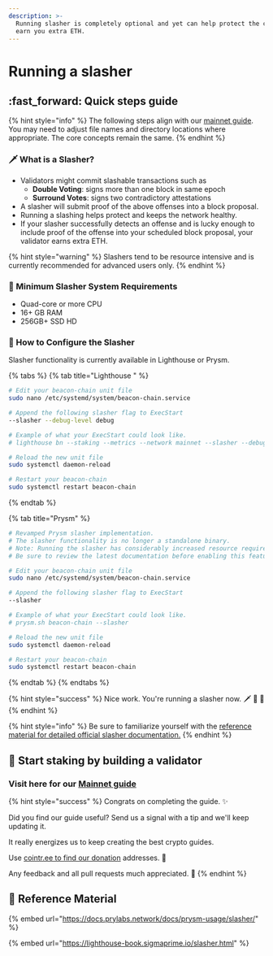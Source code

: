 ```yaml
---
description: >-
  Running slasher is completely optional and yet can help protect the chain and
  earn you extra ETH.
---
```


# Running a slasher

## :fast\_forward: Quick steps guide

{% hint style="info" %}
The following steps align with our [mainnet guide](./). You may need to adjust file names and directory locations where appropriate. The core concepts remain the same.
{% endhint %}

### :dagger: What is a Slasher?

* Validators might commit slashable transactions such as
  * **Double Voting**: signs more than one block in same epoch
  * **Surround Votes**: signs two contradictory attestations
* A slasher will submit proof of the above offenses into a block proposal.
* Running a slashing helps protect and keeps the network healthy.
* If your slasher successfully detects an offense and is lucky enough to include proof of the offense into your scheduled block proposal, your validator earns extra ETH.

{% hint style="warning" %}
Slashers tend to be resource intensive and is currently recommended for advanced users only.
{% endhint %}

### :robot: Minimum Slasher System Requirements

* Quad-core or more CPU
* 16+ GB RAM
* 256GB+ SSD HD

### :construction: How to Configure the Slasher

Slasher functionality is currently available in Lighthouse or Prysm.

{% tabs %}
{% tab title="Lighthouse " %}
```bash
# Edit your beacon-chain unit file
sudo nano /etc/systemd/system/beacon-chain.service

# Append the following slasher flag to ExecStart
--slasher --debug-level debug

# Example of what your ExecStart could look like.
# lighthouse bn --staking --metrics --network mainnet --slasher --debug-level debug

# Reload the new unit file
sudo systemctl daemon-reload

# Restart your beacon-chain
sudo systemctl restart beacon-chain
```
{% endtab %}

{% tab title="Prysm" %}
```bash
# Revamped Prysm slasher implementation. 
# The slasher functionality is no longer a standalone binary. 
# Note: Running the slasher has considerably increased resource requirements. 
# Be sure to review the latest documentation before enabling this feature. 

# Edit your beacon-chain unit file
sudo nano /etc/systemd/system/beacon-chain.service

# Append the following slasher flag to ExecStart
--slasher

# Example of what your ExecStart could look like.
# prysm.sh beacon-chain --slasher

# Reload the new unit file
sudo systemctl daemon-reload

# Restart your beacon-chain
sudo systemctl restart beacon-chain
```
{% endtab %}
{% endtabs %}

{% hint style="success" %}
Nice work. You're running a slasher now. :dagger: :robot: :knife:&#x20;
{% endhint %}

{% hint style="info" %}
Be sure to familiarize yourself with the [reference material for detailed official slasher documentation.](run-a-slasher.md#reference-material)
{% endhint %}

## :robot: Start staking by building a validator <a href="#start-staking-by-building-a-validator" id="start-staking-by-building-a-validator"></a>

### Visit here for our [Mainnet guide](https://www.coincashew.com/coins/overview-eth/guide-or-how-to-setup-a-validator-on-eth2-mainnet)

{% hint style="success" %}
Congrats on completing the guide. ✨

Did you find our guide useful? Send us a signal with a tip and we'll keep updating it.

It really energizes us to keep creating the best crypto guides.

Use [cointr.ee to find our donation](https://cointr.ee/coincashew) addresses. 🙏

Any feedback and all pull requests much appreciated. 🌛
{% endhint %}

## :jigsaw: Reference Material

{% embed url="https://docs.prylabs.network/docs/prysm-usage/slasher/" %}

{% embed url="https://lighthouse-book.sigmaprime.io/slasher.html" %}
